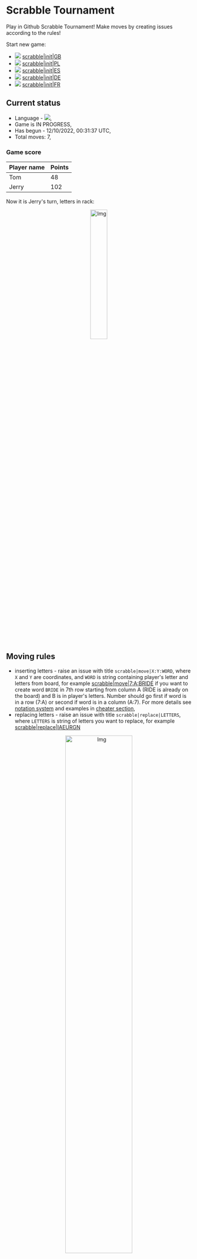 
# Scrabble Tournament
Play in Github Scrabble Tournament! Make moves by creating issues according to the rules!
 
Start new game:

 - ![](https://raw.githubusercontent.com/radosz99/radosz99/main/flags/GB.png)  [scrabble&#124;init&#124;GB](https://github.com/radosz99/radosz99/issues/new?title=scrabble%7Cinit%7CGB&body=Just+push+%27Submit+new+issue%27+or+update+with+your+move.)
 - ![](https://raw.githubusercontent.com/radosz99/radosz99/main/flags/PL.png)  [scrabble&#124;init&#124;PL](https://github.com/radosz99/radosz99/issues/new?title=scrabble%7Cinit%7CPL&body=Just+push+%27Submit+new+issue%27+or+update+with+your+move.)
 - ![](https://raw.githubusercontent.com/radosz99/radosz99/main/flags/ES.png)  [scrabble&#124;init&#124;ES](https://github.com/radosz99/radosz99/issues/new?title=scrabble%7Cinit%7CES&body=Just+push+%27Submit+new+issue%27+or+update+with+your+move.)
 - ![](https://raw.githubusercontent.com/radosz99/radosz99/main/flags/DE.png)  [scrabble&#124;init&#124;DE](https://github.com/radosz99/radosz99/issues/new?title=scrabble%7Cinit%7CDE&body=Just+push+%27Submit+new+issue%27+or+update+with+your+move.)
 - ![](https://raw.githubusercontent.com/radosz99/radosz99/main/flags/FR.png)  [scrabble&#124;init&#124;FR](https://github.com/radosz99/radosz99/issues/new?title=scrabble%7Cinit%7CFR&body=Just+push+%27Submit+new+issue%27+or+update+with+your+move.)

## Current status
 - Language - ![](https://raw.githubusercontent.com/radosz99/radosz99/main/flags/ES.png),
 - Game is IN PROGRESS,
 - Has begun - 12/10/2022, 00:31:37 UTC,
 - Total moves: 7,
### Game score
| Player name | Points |
 | - | - |  
| Tom | 48
| Jerry | 102

Now it is Jerry's turn, letters in rack:
<p align="center">
    <img src="https://raw.githubusercontent.com/radosz99/radosz99/main/rack.png" width=30% alt="Img"/>
</p>

## Moving rules
 - inserting letters - raise an issue with title `scrabble|move|X:Y:WORD`, where `X` and `Y` are coordinates, and `WORD` is string containing player's letter and letters from board, for example [scrabble&#124;move&#124;7:A:BRIDE](https://github.com/radosz99/radosz99/issues/new?title=scrabble%7Cmove%7C7%3AA%3ABRIDE&body=Just+push+%27Submit+new+issue%27+or+update+with+your+move.) if you want to create word `BRIDE` in 7th row starting from column A (RIDE is already on the board) and B is in player's letters. Number should go first if word is in a row (7:A) or second if word is in a column (A:7). For more details see [notation system](https://en.wikipedia.org/wiki/Scrabble#Notation_system) and examples in [cheater section](#cheater),
 - replacing letters - raise an issue with title `scrabble|replace|LETTERS`, where `LETTERS` is string of letters you want to replace, for example [scrabble&#124;replace&#124;IAEURGN](https://github.com/radosz99/radosz99/issues/new?title=scrabble%7Creplace%7CIAEURGN&body=Just+push+%27Submit+new+issue%27+or+update+with+your+move..)
<p align="center">
<img src="https://raw.githubusercontent.com/radosz99/radosz99/main/board.png" width=60% alt="Img"/>
</p>
    
## Leaderboard
| Moves | Who | Points |
| - | - | - |
| 7 | [@radosz99](github.com/radosz99)| 150

<a name="cheater"></a>
## Cheater section  
Are you sure? :smiling_imp: :smiling_imp: :smiling_imp:
<details>
  <summary>Spoiler warning!</summary>
  
  | Id | Move | Issue link | Points |
  | - | - | - | - |  
|1| K:3:insegura | [scrabble&#124;move&#124;K:3:insegura](https://github.com/radosz99/radosz99/issues/new?title=scrabble%7Cmove%7CK%3A3%3Ainsegura&body=Just+push+%27Submit+new+issue%27+or+update+with+your+move.) | 86 
|2| K:2:guisaren | [scrabble&#124;move&#124;K:2:guisaren](https://github.com/radosz99/radosz99/issues/new?title=scrabble%7Cmove%7CK%3A2%3Aguisaren&body=Just+push+%27Submit+new+issue%27+or+update+with+your+move.) | 68 
|3| K:5:seguiran | [scrabble&#124;move&#124;K:5:seguiran](https://github.com/radosz99/radosz99/issues/new?title=scrabble%7Cmove%7CK%3A5%3Aseguiran&body=Just+push+%27Submit+new+issue%27+or+update+with+your+move.) | 68 
|4| K:5:sugerian | [scrabble&#124;move&#124;K:5:sugerian](https://github.com/radosz99/radosz99/issues/new?title=scrabble%7Cmove%7CK%3A5%3Asugerian&body=Just+push+%27Submit+new+issue%27+or+update+with+your+move.) | 68 
|5| K:5:sugieran | [scrabble&#124;move&#124;K:5:sugieran](https://github.com/radosz99/radosz99/issues/new?title=scrabble%7Cmove%7CK%3A5%3Asugieran&body=Just+push+%27Submit+new+issue%27+or+update+with+your+move.) | 68 
|6| H:2:guarieren | [scrabble&#124;move&#124;H:2:guarieren](https://github.com/radosz99/radosz99/issues/new?title=scrabble%7Cmove%7CH%3A2%3Aguarieren&body=Just+push+%27Submit+new+issue%27+or+update+with+your+move.) | 61 
|7| 2:C:enjugar | [scrabble&#124;move&#124;2:C:enjugar](https://github.com/radosz99/radosz99/issues/new?title=scrabble%7Cmove%7C2%3AC%3Aenjugar&body=Just+push+%27Submit+new+issue%27+or+update+with+your+move.) | 36 
|8| 2:A:aguijen | [scrabble&#124;move&#124;2:A:aguijen](https://github.com/radosz99/radosz99/issues/new?title=scrabble%7Cmove%7C2%3AA%3Aaguijen&body=Just+push+%27Submit+new+issue%27+or+update+with+your+move.) | 32 
|9| 2:C:enjuga | [scrabble&#124;move&#124;2:C:enjuga](https://github.com/radosz99/radosz99/issues/new?title=scrabble%7Cmove%7C2%3AC%3Aenjuga&body=Just+push+%27Submit+new+issue%27+or+update+with+your+move.) | 32 
|10| 2:B:grujian | [scrabble&#124;move&#124;2:B:grujian](https://github.com/radosz99/radosz99/issues/new?title=scrabble%7Cmove%7C2%3AB%3Agrujian&body=Just+push+%27Submit+new+issue%27+or+update+with+your+move.) | 32 
</details>
    
## Latest moves
<details>
  <summary>Show latest 10 moves</summary>
  
  | Id | Type | Move / Letters to replace | Created words / New letters | Date | Points | Player | Who |
  | - | - | - | - | - | - | - | - |
|6| INSERT | E:2:jima | ['JIMA'] | 12/10/2022, 00:40:00 UTC | 26 | Tom | [@radosz99](github.com/radosz99) |
|5| INSERT | 5:D:cadarzos | ['CADARZOS'] | 12/10/2022, 00:39:12 UTC | 76 | Jerry | [@radosz99](github.com/radosz99) |
|4| INSERT | D:5:copaleo | ['COPALEO'] | 12/10/2022, 00:38:18 UTC | 22 | Tom | [@radosz99](github.com/radosz99) |
|3| INSERT | 7:D:playe | ['PLAYE'] | 12/10/2022, 00:37:05 UTC | 26 | Jerry | [@radosz99](github.com/radosz99) |
|2| REPLACE | ['H', 'V', 'G', 'O', 'T', 'S', 'I'] | LEMAOOC | 12/10/2022, 00:36:14 UTC | 0 | Tom | [@radosz99](github.com/radosz99) |
|1| REPLACE | ['Q', 'A', 'R', 'D', 'X', 'R', 'I'] | LRYDPAE | 12/10/2022, 00:35:20 UTC | 0 | Jerry | [@radosz99](github.com/radosz99) |
|0| REPLACE | ['I', 'S', 'C', 'RR', 'R', 'L', 'T'] | HVGOTSI | 12/10/2022, 00:34:18 UTC | 0 | Tom | [@radosz99](github.com/radosz99) |
</details>
    